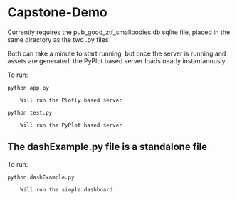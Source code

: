 # Capstone-Demo

Currently requires the pub_good_ztf_smallbodies.db sqlite file, placed in the same directory as the two .py files

Both can take a minute to start running, but once the server is running and assets are generated, the PyPlot based server loads nearly instantanously

To run:

    python app.py

        Will run the Plotly based server

    python test.py
    
        Will run the PyPlot based server
        
## The dashExample.py file is a standalone file

To run:
        
    python dashExample.py
       
        Will run the simple dashboard

